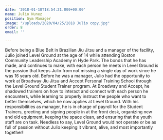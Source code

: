 ```yaml
---
date: '2018-01-18T18:54:21.000+00:00'
name: Julio Nunez
position: Gym Manager
image: "/uploads/2020/04/25/2018 Julio copy.jpg"
order: 8
email: ''

---
```

Before being a Blue Belt in Brazilian Jiu Jitsu and a manager of the facility, Julio joined Level Ground at the age of 14 while attending Boston Community Leadership Academy in Hyde Park. The bonds that he has made, and continues to make, with each person he meets in Level Ground is the passion that keeps Julio from not missing a single day of work since he was 16 years old. Before he was a manager, Julio had the opportunity to work at Broadway Jiu Jitsu and Accept Personal Training School through the Level Ground Student Trainer program. At Broadway and Accept, he shadowed trainers on how to interact and connect with each person he encounters, while learning to properly instruct the people who want to better themselves, which he now applies at Level Ground. With his responsibilities as manager, he is in charge of payroll for the Student Trainers, greeting and signing people in at the front desk, organizing new and old equipment, keeping the space clean, and ensuring that the youth staff are on task. Needless to say, Level Ground would not operate or be as full of passion without Julio keeping it vibrant, alive, and most importantly together!